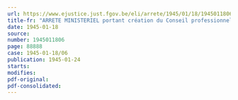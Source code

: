 ```yaml
---
url: https://www.ejustice.just.fgov.be/eli/arrete/1945/01/18/1945011806/justel
title-fr: "ARRETE MINISTERIEL portant création du Conseil professionnel de l'Industrie du Papier"
date: 1945-01-18
source:
number: 1945011806
page: 88888
case: 1945-01-18/06
publication: 1945-01-24
starts:
modifies:
pdf-original:
pdf-consolidated:
---
```


